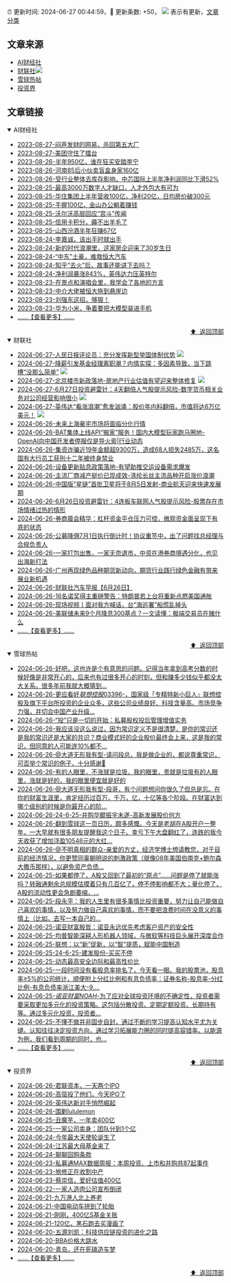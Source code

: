 ##

:alarm_clock: 更新时间: 2024-06-27 00:44:59，:rocket: 更新条数: +50， ![](/assets/dot.png) 表示有更新，[文章分类](/TAGS.md)

## 文章来源

- [AI财经社](#ai财经社)  
- [财联社](#财联社)![](/assets/dot.png)   
- [雪球热帖](#雪球热帖)  
- [投资界](#投资界)  

## 文章链接

<details open>
<summary id="ai财经社">
 AI财经社
</summary>


- [2023-08-27-闷声发财的网易，杀回第五大厂](https://www.aicaijing.com.cn/article/18610)  
- [2023-08-27-美团守住了擂台](https://www.aicaijing.com.cn/article/18611)  
- [2023-08-26-半年950亿，谁在狂买安踏李宁](https://www.aicaijing.com.cn/article/18607)  
- [2023-08-26-河南85后小伙卖盲盒身家160亿](https://www.aicaijing.com.cn/article/18608)  
- [2023-08-26-受行业整体去库存影响，中芯国际上半年净利润同比下滑52%](https://www.aicaijing.com.cn/article/18609)  
- [2023-08-25-最高3000万数字人才缺口，人才外包大有可为](https://www.aicaijing.com.cn/article/18601)  
- [2023-08-25-华住集团上半年营收100亿，净利20亿，日均房价破300元](https://www.aicaijing.com.cn/article/18602)  
- [2023-08-25-手握100亿，金山办公躺着赚钱](https://www.aicaijing.com.cn/article/18603)  
- [2023-08-25-沃尔沃高层回应“宫斗”传闻](https://www.aicaijing.com.cn/article/18604)  
- [2023-08-25-信用卡积分，薅不出羊毛了](https://www.aicaijing.com.cn/article/18605)  
- [2023-08-25-山西汾酒半年狂赚67亿](https://www.aicaijing.com.cn/article/18606)  
- [2023-08-24-李嘉诚，该出手时就出手](https://www.aicaijing.com.cn/article/18596)  
- [2023-08-24-新的时代浪潮里，这家房企迎来了30岁生日](https://www.aicaijing.com.cn/article/18597)  
- [2023-08-24-“中东”土豪，难救恒大汽车](https://www.aicaijing.com.cn/article/18598)  
- [2023-08-24-知乎“去火”后，故事还能讲下去吗？](https://www.aicaijing.com.cn/article/18599)  
- [2023-08-24-净利润暴涨843%，英伟达力压英特尔](https://www.aicaijing.com.cn/article/18600)  
- [2023-08-23-在景点和演唱会里，我学会了各地的方言](https://www.aicaijing.com.cn/article/18591)  
- [2023-08-23-中介大佬被恒大拖到悬崖边](https://www.aicaijing.com.cn/article/18592)  
- [2023-08-23-刘强东这招，够狠！](https://www.aicaijing.com.cn/article/18593)  
- [2023-08-23-华为小米，争着要把大模型装进手机](https://www.aicaijing.com.cn/article/18594)  
- [......【查看更多】......](/details/AI财经社.md)

<div align="right"><a href="#文章来源">⬆ &nbsp;返回顶部</a></div>
</details>

<details open>
<summary id="财联社">
 财联社
</summary>


- [2024-06-27-人民日报评论员：充分发挥新型举国体制优势](https://www.cls.cn/detail/1715905) ![](/assets/new.png)  
- [2024-06-27-降薪引发基金经理离职潮？内情实探：多因素导致，当下跳槽“没那么简单”](https://www.cls.cn/detail/1715931) ![](/assets/new.png)  
- [2024-06-27-北京楼市新政落地-房地产行业估值有望迎来整体修复](https://www.cls.cn/detail/1715902) ![](/assets/new.png)  
- [2024-06-27-6月27日投资避雷针：4天翻倍人气股提示风险-数字货币相关业务对公司经营影响很小](https://www.cls.cn/detail/1715929) ![](/assets/new.png)  
- [2024-06-27-英伟达“看涨浪潮”愈发汹涌：股价年内料翻倍，市值将达6万亿美元！](https://www.cls.cn/detail/1715933) ![](/assets/new.png)  
- [2024-06-26-未来上海豪宅市场将面临分化行情](https://www.cls.cn/detail/1714771)  
- [2024-06-26-BAT集体上线API“搬家”服务！国内大模型玩家跑马圈地-OpenAI向中国开发者停服仅是导火索|行业动态](https://www.cls.cn/detail/1714718)  
- [2024-06-26-集资诈骗近19年金额超9300万，造成68人损失2485万，这名国有大行员工获刑十二年被终身禁业](https://www.cls.cn/detail/1714693)  
- [2024-06-26-设备更新贴息政策落地-有望助推交运设备需求爆发](https://www.cls.cn/detail/1714597)  
- [2024-06-26-主流厂商减产挺价已现成效-涤纶长丝主流品种开启涨价浪潮](https://www.cls.cn/detail/1714587)  
- [2024-06-26-中国版“星链”首批卫星将于8月5日发射-商业航天迎来快速发展期](https://www.cls.cn/detail/1714590)  
- [2024-06-26-6月26日投资避雷针：4连板车联网人气股提示风险-股票存在市场情绪过热的情形](https://www.cls.cn/detail/1714617)  
- [2024-06-26-券商晨会精华：杠杆资金平仓压力可控，微观资金面呈现下有底的状态](https://www.cls.cn/detail/1714607)  
- [2024-06-26-公募降佣7月1日执行倒计时！协议重签中，出了问题找总经理与合规负责人](https://www.cls.cn/detail/1714635)  
- [2024-06-26-一家打包出售，一家无奈退市，中资在港券商境遇分化，也见出海新打法](https://www.cls.cn/detail/1714651)  
- [2024-06-26-广州再现绿色品种期货新动向，期货行业践行绿色金融有带来展业新机遇](https://www.cls.cn/detail/1714654)  
- [2024-06-26-财联社汽车早报【6月26日】](https://www.cls.cn/detail/1714655)  
- [2024-06-26-16名诺奖得主重磅警告：特朗普若上台将重新点燃美国通胀](https://www.cls.cn/detail/1714634)  
- [2024-06-26-现场视频丨面对我方喊话，台“海巡署”船慌乱掉头](https://www.cls.cn/detail/1714637)  
- [2024-06-26-美联储未来9个月降息300基点？一文读懂：极端交易员在赌什么](https://www.cls.cn/detail/1714690)  
- [......【查看更多】......](/details/财联社.md)

<div align="right"><a href="#文章来源">⬆ &nbsp;返回顶部</a></div>
</details>

<details open>
<summary id="雪球热帖">
 雪球热帖
</summary>


- [2024-06-26-好吧，这也许是个有意思的问题。记得当年拿到高考分数的时候好像是非常开心的，后来也有过很多开心的时刻，但和赚多少钱似乎都没太大关系。很多年前我就大概猜到...](https://xueqiu.com/1247347556/295276827)  
- [2024-06-26-更应看好$联想控股03396$-，国家级「专精特新小巨人」联想控股及旗下平台所投资的企业众多，这些公司业绩良好、科技含量高、市场竞争力强，并切合中国产业升级...](https://xueqiu.com/3652853312/295276490)  
- [2024-06-26-“投”只是一切的开始：私募股权投后管理增值实务](https://xueqiu.com/7255826520/295259677)  
- [2024-06-26-我应该没这么说过，因为常识定义不是很清楚，是你的常识还是我的常识还是大家的共识？商业模式好的企业股价最终会上来，这是我的常识，但同意的人可能连10%都不...](https://xueqiu.com/1247347556/295220210)  
- [2024-06-26-@大道无形我有型-请问段总，我是做企业的，都说尊重常识，可否举个常识的例子，十分感谢🙏](https://xueqiu.com/2095378194/295214669)  
- [2024-06-26-有的人眼里，不涨就是垃圾，我的眼里，贵就是垃圾有的人眼里，涨就是好的，我的眼里便宜就是好的](https://xueqiu.com/8790885129/295235974)  
- [2024-06-26-@大道无形我有型-段哥，有个问题想问你很久了但总是忘。在你的财富生涯里，肯定经历过百万，千万，亿，十亿等各个阶段。在财富达到哪个级别的时候是你最开心的阶...](https://xueqiu.com/3586869428/295236874)  
- [2024-06-26-24-6-25-并购华鲲振宇未遂-高新发展股价何方](https://xueqiu.com/8772786299/295272178)  
- [2024-06-26-翻到雪球这一页日历，颇多感慨。今天是老胡在A股开户一整年，一大早就有很多朋友提醒我这个日子。幸亏下午大盘翻红了，连跌的我今天收获了增加浮盈10546元的大红...](https://xueqiu.com/9325142292/295279532)  
- [2024-06-26-@不明真相的群众-亲爱的方丈，经济学博士想请教您，对于目前的经济情况，你更赞同辜朝明说的刺激政策（就像08年美国伯南克+鲍尔森大撒币那样），以避免资产负债...](https://xueqiu.com/4112061992/295265638)  
- [2024-06-25-如果都停了，A股又回到了最初的“原点”……问题是停了就能涨吗？转融通剩余总规模估摸着只有几百亿了，停不停影响都不大；量化停了，A股的流动性更会急剧萎缩，...](https://xueqiu.com/1102105103/295136986)  
- [2024-06-25-段永平：我的人生里有很多事情比投资重要，努力让自己能做自己喜欢的事情，以及努力做自己喜欢的事情，而不要把浪费时间在没意义的事情上（比如，去写一本自己的...](https://xueqiu.com/4774912529/295062465)  
- [2024-06-25-诺亚财富殷哲：诺亚永远优先考虑客户资产的安全性](https://xueqiu.com/6323109995/295102886)  
- [2024-06-25-均普智能深耕人形机器人领域，与微软等科技巨头展开深度合作](https://xueqiu.com/9284738691/295059726)  
- [2024-06-25-联想：以“新”促新，以“智”提质，赋能中国制造](https://xueqiu.com/4328439158/295056907)  
- [2024-06-25-24-6-25-建发股份-买买不停](https://xueqiu.com/8772786299/295113356)  
- [2024-06-25-动态最高安全边际和最高性价比](https://xueqiu.com/2792218779/295119448)  
- [2024-06-25-一段时间没有看股息率排名了，今天看一眼。我的股票池，股息率≥5%的公司统计，顺便附上分红比例和有息负债率：证券名称-股息率-分红比例-有息负债率浙江美大-9....](https://xueqiu.com/1193805304/295162239)  
- [2024-06-25-$诺亚财富NOAH$-为了应对全球投资环境的不确定性，投资者需要采取更加多元化的投资策略。这包括分散投资、定期定额投资、长期持有等。通过多元化投资，投资者...](https://xueqiu.com/4342399646/295044606)  
- [2024-06-25-不懂不做并非固步自封，通过不断的学习提高认知水平尤为关键。认知往往决定投资方向，通过学习拓展能力圈的同时提高容错率。以能源为例，我们看到周期的同时，也...](https://xueqiu.com/9742512811/295135111)  
- [......【查看更多】......](/details/雪球热帖.md)

<div align="right"><a href="#文章来源">⬆ &nbsp;返回顶部</a></div>
</details>

<details open>
<summary id="投资界">
 投资界
</summary>


- [2024-06-26-君联资本，一天两个IPO](https://posts.careerengine.us/p/667b85e48423d11ff874767d)  
- [2024-06-26-高瓴投了他们，今天IPO了](https://posts.careerengine.us/p/667b85e48423d11ff8747675)  
- [2024-06-26-英伟达新对手悄然崛起](https://posts.careerengine.us/p/667b85f3789f0320410d5006)  
- [2024-06-26-围剿lululemon](https://posts.careerengine.us/p/667b85f3789f0320410d500e)  
- [2024-06-25-丑魔芋，一年卖400亿](https://posts.careerengine.us/p/667a7658a1f49b57ffaf3d04)  
- [2024-06-25-一家公司卖身：团队分到1个亿](https://posts.careerengine.us/p/667a763af861d3574acb3474)  
- [2024-06-24-今年最大天使轮诞生了](https://posts.careerengine.us/p/6679233dbc442c72d55dfc95)  
- [2024-06-24-江苏最大母基金来了](https://posts.careerengine.us/p/6679233dbc442c72d55dfc9d)  
- [2024-06-24-聊聊回购条款](https://posts.careerengine.us/p/6679234c48ef5d7302818efc)  
- [2024-06-23-私募通MAX数据周报：本周投资、上市和并购共87起事件](https://posts.careerengine.us/p/6677c787a3420b64361cb863)  
- [2024-06-23-旅修正在收割中产](https://posts.careerengine.us/p/6677c778e02f6b640aa329b3)  
- [2024-06-23-蔡崇信，爱好估值400亿](https://posts.careerengine.us/p/6677c7694d125563e296e55a)  
- [2024-06-22-一家人造肉公司宣布倒闭](https://posts.careerengine.us/p/6676870645eecb659e3cfb14)  
- [2024-06-21-九万港人北上养老](https://posts.careerengine.us/p/667505f7b96b7159555c501f)  
- [2024-06-21-中国电动车拼到了轮胎](https://posts.careerengine.us/p/667505e46dd30759206906bd)  
- [2024-06-21-刚刚，400亿S基金关账](https://posts.careerengine.us/p/667505e46dd30759206906c6)  
- [2024-06-21-120亿，黑石跑去买漫画了](https://posts.careerengine.us/p/667505d47883455875bd7697)  
- [2024-06-20-五源刘凯：科技供应链投资的进化之路](https://posts.careerengine.us/p/66737bde362eae34f60422bb)  
- [2024-06-20-BBA价格大跳水](https://posts.careerengine.us/p/66737bde362eae34f60422b3)  
- [2024-06-20-青岛，还在死磕造车梦](https://posts.careerengine.us/p/66737bedb57ef4351461073f)  
- [......【查看更多】......](/details/投资界.md)

<div align="right"><a href="#文章来源">⬆ &nbsp;返回顶部</a></div>
</details>
